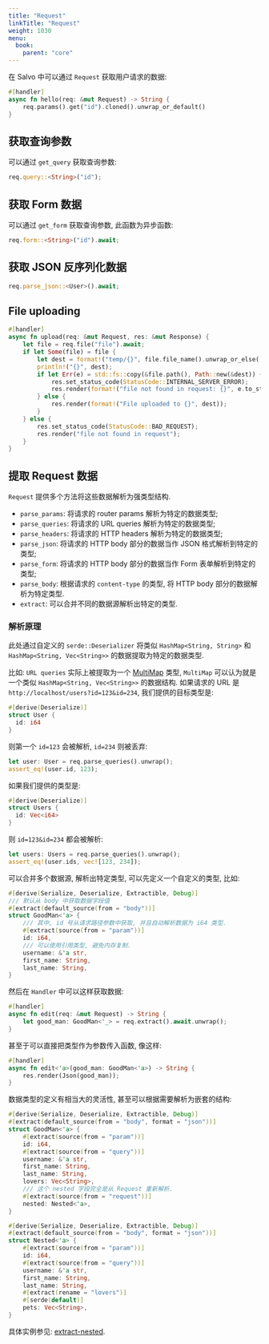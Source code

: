 ```yaml
---
title: "Request"
linkTitle: "Request"
weight: 1030
menu:
  book:
    parent: "core"
---
```


在 Salvo 中可以通过 ```Request``` 获取用户请求的数据:

```rust
#[handler]
async fn hello(req: &mut Request) -> String {
    req.params().get("id").cloned().unwrap_or_default()
}
```

## 获取查询参数

可以通过 ```get_query``` 获取查询参数:

```rust
req.query::<String>("id");
```

## 获取 Form 数据

可以通过 ```get_form``` 获取查询参数, 此函数为异步函数:

```rust
req.form::<String>("id").await;
```


## 获取 JSON 反序列化数据

```rust
req.parse_json::<User>().await;
```

## File uploading

```rust
#[handler]
async fn upload(req: &mut Request, res: &mut Response) {
    let file = req.file("file").await;
    if let Some(file) = file {
        let dest = format!("temp/{}", file.file_name().unwrap_or_else(|| "file".into()));
        println!("{}", dest);
        if let Err(e) = std::fs::copy(&file.path(), Path::new(&dest)) {
            res.set_status_code(StatusCode::INTERNAL_SERVER_ERROR);
            res.render(format!("file not found in request: {}", e.to_string()));
        } else {
            res.render(format!("File uploaded to {}", dest));
        }
    } else {
        res.set_status_code(StatusCode::BAD_REQUEST);
        res.render("file not found in request");
    }
}
```

## 提取 Request 数据


```Request``` 提供多个方法将这些数据解析为强类型结构.

* ```parse_params```: 将请求的 router params 解析为特定的数据类型;
* ```parse_queries```: 将请求的 URL queries 解析为特定的数据类型;
* ```parse_headers```: 将请求的 HTTP headers 解析为特定的数据类型;
* ```parse_json```: 将请求的 HTTP body 部分的数据当作 JSON 格式解析到特定的类型;
* ```parse_form```: 将请求的 HTTP body 部分的数据当作 Form 表单解析到特定的类型;
* ```parse_body```: 根据请求的 ```content-type``` 的类型, 将 HTTP body 部分的数据解析为特定类型. 
* ```extract```: 可以合并不同的数据源解析出特定的类型.

### 解析原理

此处通过自定义的 ```serde::Deserializer``` 将类似 ```HashMap<String, String>``` 和 ```HashMap<String, Vec<String>>``` 的数据提取为特定的数据类型.

比如: ```URL queries``` 实际上被提取为一个 [MultiMap](https://docs.rs/multimap/latest/multimap/struct.MultiMap.html) 类型, ```MultiMap``` 可以认为就是一个类似 ```HashMap<String, Vec<String>>``` 的数据结构. 如果请求的 URL 是 ```http://localhost/users?id=123&id=234```, 我们提供的目标类型是:

```rust
#[derive(Deserialize)]
struct User {
  id: i64
}
```

则第一个 ```id=123``` 会被解析, ```id=234``` 则被丢弃:

```rust
let user: User = req.parse_queries().unwrap();
assert_eq!(user.id, 123);
```

如果我们提供的类型是:

```rust
#[derive(Deserialize)]
struct Users {
  id: Vec<i64>
}
```

则 ```id=123&id=234``` 都会被解析:

```rust
let users: Users = req.parse_queries().unwrap();
assert_eq!(user.ids, vec![123, 234]);
```

可以合并多个数据源, 解析出特定类型, 可以先定义一个自定义的类型, 比如: 

```rust
#[derive(Serialize, Deserialize, Extractible, Debug)]
/// 默认从 body 中获取数据字段值
#[extract(default_source(from = "body"))]
struct GoodMan<'a> {
    /// 其中, id 号从请求路径参数中获取, 并且自动解析数据为 i64 类型.
    #[extract(source(from = "param"))]
    id: i64,
    /// 可以使用引用类型, 避免内存复制.
    username: &'a str,
    first_name: String,
    last_name: String,
}
```

然后在 ```Handler``` 中可以这样获取数据:

```rust
#[handler]
async fn edit(req: &mut Request) -> String {
    let good_man: GoodMan<'_> = req.extract().await.unwrap();
}
```

甚至于可以直接把类型作为参数传入函数, 像这样:


```rust
#[handler]
async fn edit<'a>(good_man: GoodMan<'a>) -> String {
    res.render(Json(good_man));
}
```

数据类型的定义有相当大的灵活性, 甚至可以根据需要解析为嵌套的结构:

```rust
#[derive(Serialize, Deserialize, Extractible, Debug)]
#[extract(default_source(from = "body", format = "json"))]
struct GoodMan<'a> {
    #[extract(source(from = "param"))]
    id: i64,
    #[extract(source(from = "query"))]
    username: &'a str,
    first_name: String,
    last_name: String,
    lovers: Vec<String>,
    /// 这个 nested 字段完全是从 Request 重新解析.
    #[extract(source(from = "request"))]
    nested: Nested<'a>,
}

#[derive(Serialize, Deserialize, Extractible, Debug)]
#[extract(default_source(from = "body", format = "json"))]
struct Nested<'a> {
    #[extract(source(from = "param"))]
    id: i64,
    #[extract(source(from = "query"))]
    username: &'a str,
    first_name: String,
    last_name: String,
    #[extract(rename = "lovers")]
    #[serde(default)]
    pets: Vec<String>,
}
```

具体实例参见: [extract-nested](https://github.com/salvo-rs/salvo/blob/main/examples/extract-nested/src/main.rs).